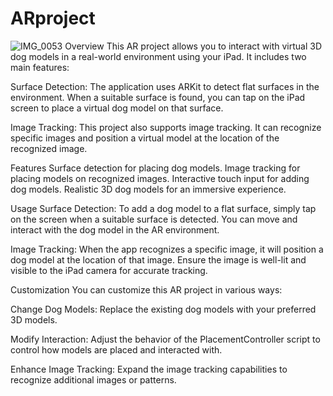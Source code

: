 # ARproject
![IMG_0053](https://github.com/GoBigxs/ARproject/assets/48315082/1ae3cf93-f2f0-4c3b-87b0-2b4f886459d4)
Overview
This AR project allows you to interact with virtual 3D dog models in a real-world environment using your iPad. It includes two main features:

Surface Detection: The application uses ARKit to detect flat surfaces in the environment. When a suitable surface is found, you can tap on the iPad screen to place a virtual dog model on that surface.

Image Tracking: This project also supports image tracking. It can recognize specific images and position a virtual model at the location of the recognized image.

Features
Surface detection for placing dog models.
Image tracking for placing models on recognized images.
Interactive touch input for adding dog models.
Realistic 3D dog models for an immersive experience.

Usage
Surface Detection: To add a dog model to a flat surface, simply tap on the screen when a suitable surface is detected. You can move and interact with the dog model in the AR environment.

Image Tracking: When the app recognizes a specific image, it will position a dog model at the location of that image. Ensure the image is well-lit and visible to the iPad camera for accurate tracking.

Customization
You can customize this AR project in various ways:

Change Dog Models: Replace the existing dog models with your preferred 3D models.

Modify Interaction: Adjust the behavior of the PlacementController script to control how models are placed and interacted with.

Enhance Image Tracking: Expand the image tracking capabilities to recognize additional images or patterns.
